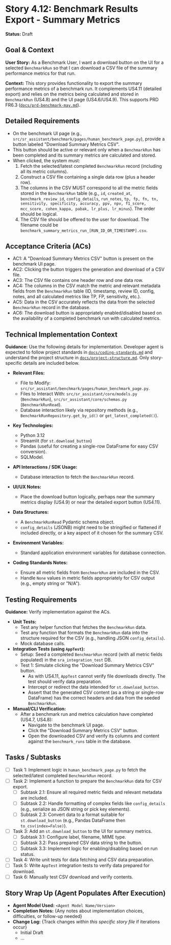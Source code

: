 # Story 4.12: Benchmark Results Export - Summary Metrics

**Status:** Draft

## Goal & Context

**User Story:** As a Benchmark User, I want a download button on the UI for a selected `BenchmarkRun` so that I can download a CSV file of the summary performance metrics for that run.

**Context:** This story provides functionality to export the summary performance metrics of a benchmark run. It complements US4.11 (detailed export) and relies on the metrics being calculated and stored in `BenchmarkRun` (US4.8) and the UI page (US4.6/US4.9). This supports PRD FR6.3 ([`docs/prd-benchmark-may.md`](/docs/prd-benchmark-may.md)).

## Detailed Requirements

-   On the benchmark UI page (e.g., `src/sr_assistant/benchmark/pages/human_benchmark_page.py`), provide a button labeled "Download Summary Metrics CSV".
-   This button should be active or relevant only when a `BenchmarkRun` has been completed and its summary metrics are calculated and stored.
-   When clicked, the system must:
    1. Fetch the selected/latest completed `BenchmarkRun` record (including all its metric columns).
    2. Construct a CSV file containing a single data row (plus a header row).
    3. The columns in the CSV MUST correspond to all the metric fields stored in the `BenchmarkRun` table (e.g., `id`, `created_at`, `benchmark_review_id`, `config_details`, `run_notes`, `tp, fp, fn, tn, sensitivity, specificity, accuracy, ppv, npv, f1_score, mcc_score, cohen_kappa, pabak, lr_plus, lr_minus`). The order should be logical.
    4. The CSV file should be offered to the user for download. The filename could be `benchmark_summary_metrics_run_[RUN_ID_OR_TIMESTAMP].csv`.

## Acceptance Criteria (ACs)

- AC1: A "Download Summary Metrics CSV" button is present on the benchmark UI page.
- AC2: Clicking the button triggers the generation and download of a CSV file.
- AC3: The CSV file contains one header row and one data row.
- AC4: The columns in the CSV match the metric and relevant metadata fields from the `BenchmarkRun` table (ID, timestamp, review ID, config, notes, and all calculated metrics like TP, FP, sensitivity, etc.).
- AC5: Data in the CSV accurately reflects the data from the selected `BenchmarkRun` record in the database.
- AC6: The download button is appropriately enabled/disabled based on the availability of a completed benchmark run with calculated metrics.

## Technical Implementation Context

**Guidance:** Use the following details for implementation. Developer agent is expected to follow project standards in [`docs/coding-standards.md`](/docs/coding-standards.md) and understand the project structure in [`docs/project-structure.md`](/docs/project-structure.md). Only story-specific details are included below.

-   **Relevant Files:**
    - File to Modify: `src/sr_assistant/benchmark/pages/human_benchmark_page.py`.
    - Files to Interact With: `src/sr_assistant/core/models.py` (`BenchmarkRun`), `src/sr_assistant/core/schemas.py` (`BenchmarkRunRead`).
    - Database interaction likely via repository methods (e.g., `BenchmarkRunRepository.get_by_id()` or `get_latest_completed()`).

-   **Key Technologies:**
    - Python 3.12
    - Streamlit (for `st.download_button`)
    - Pandas (useful for creating a single-row DataFrame for easy CSV conversion).
    - SQLModel.

-   **API Interactions / SDK Usage:**
    - Database interaction to fetch the `BenchmarkRun` record.

-   **UI/UX Notes:**
    - Place the download button logically, perhaps near the summary metrics display (US4.9) or near the detailed export button (US4.11).

-   **Data Structures:**
    - A `BenchmarkRunRead` Pydantic schema object.
    - `config_details` (JSONB) might need to be stringified or flattened if included directly, or a key aspect of it chosen for the summary CSV.

-   **Environment Variables:**
    - Standard application environment variables for database connection.

-   **Coding Standards Notes:**
    - Ensure all metric fields from `BenchmarkRun` are included in the CSV.
    - Handle `None` values in metric fields appropriately for CSV output (e.g., empty string or "N/A").

## Testing Requirements

**Guidance:** Verify implementation against the ACs.

-   **Unit Tests:**
    - Test any helper function that fetches the `BenchmarkRun` data.
    - Test any function that formats the `BenchmarkRun` data into the structure required for the CSV (e.g., handling JSON `config_details`).
    - Mock database calls.
-   **Integration Tests (using `AppTest`):**
    -   Setup: Seed a completed `BenchmarkRun` record (with all metric fields populated) in the `sra_integration_test` DB.
    -   Test 1: Simulate clicking the "Download Summary Metrics CSV" button.
        - As with US4.11, `AppTest` cannot verify file downloads directly. The test should verify data preparation.
        - Intercept or redirect the data intended for `st.download_button`.
        - Assert that the generated CSV content (as a string or single-row DataFrame) has the correct headers and data from the seeded `BenchmarkRun`.
-   **Manual/CLI Verification:**
    -   After a benchmark run and metrics calculation have completed (US4.7, US4.8):
        - Navigate to the benchmark UI page.
        - Click the "Download Summary Metrics CSV" button.
        - Open the downloaded CSV and verify its columns and content against the `benchmark_runs` table in the database.

## Tasks / Subtasks

-   [ ] Task 1: Implement logic in `human_benchmark_page.py` to fetch the selected/latest completed `BenchmarkRun` record.
-   [ ] Task 2: Implement a function to prepare the `BenchmarkRun` data for CSV export.
    - [ ] Subtask 2.1: Ensure all required metric fields and relevant metadata are included.
    - [ ] Subtask 2.2: Handle formatting of complex fields like `config_details` (e.g., serialize as JSON string or pick key elements).
    - [ ] Subtask 2.3: Convert data to a format suitable for `st.download_button` (e.g., Pandas DataFrame then `to_csv(index=False)`).
-   [ ] Task 3: Add an `st.download_button` to the UI for summary metrics.
    - [ ] Subtask 3.1: Configure label, filename, MIME type.
    - [ ] Subtask 3.2: Pass prepared CSV data string to the button.
    - [ ] Subtask 3.3: Implement logic for enabling/disabling based on run status.
-   [ ] Task 4: Write unit tests for data fetching and CSV data preparation.
-   [ ] Task 5: Write `AppTest` integration tests to verify data prepared for download.
-   [ ] Task 6: Manually test CSV download and verify contents.

## Story Wrap Up (Agent Populates After Execution)

-   **Agent Model Used:** `<Agent Model Name/Version>`
-   **Completion Notes:** {Any notes about implementation choices, difficulties, or follow-up needed}
-   **Change Log:** {Track changes _within this specific story file_ if iterations occur}
    - Initial Draft
    - ...

